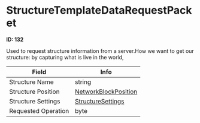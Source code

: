 # StructureTemplateDataRequestPacket

**ID: 132**  

Used to request structure information from a server.How we want to get our structure: by capturing what is live in the world,

<table><thead><tr><th>Field</th><th>Info</th></tr></thead><tbody>
<tr><td>Structure Name</td><td>string</td></tr>
<tr><td>Structure Position</td><td><a href="../types/NetworkBlockPosition.md">NetworkBlockPosition</a></td></tr>
<tr><td>Structure Settings</td><td><a href="../types/StructureSettings.md">StructureSettings</a></td></tr>
<tr><td>Requested Operation</td><td>byte</td></tr>
</tbody></table>